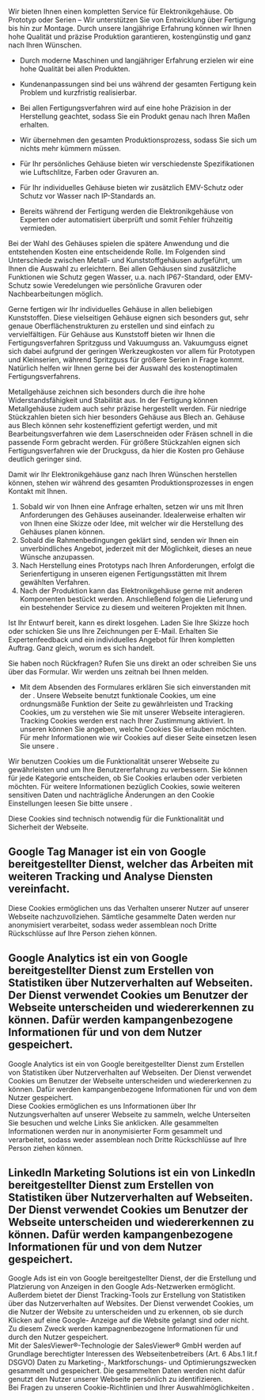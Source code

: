 Wir bieten Ihnen einen kompletten Service für Elektronikgehäuse. Ob Prototyp
oder Serien – Wir unterstützen Sie von Entwicklung über Fertigung bis hin zur
Montage. Durch unsere langjährige Erfahrung können wir Ihnen hohe Qualität und
präzise Produktion garantieren, kostengünstig und ganz nach Ihren Wünschen.

  * Durch moderne Maschinen und langjähriger Erfahrung erzielen wir eine hohe Qualität bei allen Produkten.
  * Kundenanpassungen sind bei uns während der gesamten Fertigung kein Problem und kurzfristig realisierbar.
  * Bei allen Fertigungsverfahren wird auf eine hohe Präzision in der Herstellung geachtet, sodass Sie ein Produkt genau nach Ihren Maßen erhalten.

  * Wir übernehmen den gesamten Produktionsprozess, sodass Sie sich um nichts mehr kümmern müssen.
  * Für Ihr persönliches Gehäuse bieten wir verschiedenste Spezifikationen wie Luftschlitze, Farben oder Gravuren an.
  * Für Ihr individuelles Gehäuse bieten wir zusätzlich EMV-Schutz oder Schutz vor Wasser nach IP-Standards an.
  * Bereits während der Fertigung werden die Elektronikgehäuse von Experten oder automatisiert überprüft und somit Fehler frühzeitig vermieden.

Bei der Wahl des Gehäuses spielen die spätere Anwendung und die entstehenden
Kosten eine entscheidende Rolle. Im Folgenden sind Unterschiede zwischen Metall-
und Kunststoffgehäusen aufgeführt, um Ihnen die Auswahl zu erleichtern. Bei
allen Gehäusen sind zusätzliche Funktionen wie Schutz gegen Wasser, u.a. nach
IP67-Standard, oder EMV-Schutz sowie Veredelungen wie persönliche Gravuren oder
Nachbearbeitungen möglich.

Gerne fertigen wir Ihr individuelles Gehäuse in allen beliebigen Kunststoffen.
Diese vielseitigen Gehäuse eignen sich besonders gut, sehr genaue
Oberflächenstrukturen zu erstellen und sind einfach zu vervielfältigen. Für
Gehäuse aus Kunststoff bieten wir Ihnen die Fertigungsverfahren Spritzguss und
Vakuumguss an. Vakuumguss eignet sich dabei aufgrund der geringen Werkzeugkosten
vor allem für Prototypen und Kleinserien, während Spritzguss für größere Serien
in Frage kommt. Natürlich helfen wir Ihnen gerne bei der Auswahl des
kostenoptimalen Fertigungsverfahrens.

Metallgehäuse zeichnen sich besonders durch die ihre hohe Widerstandsfähigkeit
und Stabilität aus. In der Fertigung können Metallgehäuse zudem auch sehr
präzise hergestellt werden. Für niedrige Stückzahlen bieten sich hier besonders
Gehäuse aus Blech an. Gehäuse aus Blech können sehr kosteneffizient gefertigt
werden, und mit Bearbeitungsverfahren wie dem Laserschneiden oder Fräsen schnell
in die passende Form gebracht werden. Für größere Stückzahlen eignen sich
Fertigungsverfahren wie der Druckguss, da hier die Kosten pro Gehäuse deutlich
geringer sind.

Damit wir Ihr Elektronikgehäuse ganz nach Ihren Wünschen herstellen können,
stehen wir während des gesamten Produktionsprozesses in engen Kontakt mit Ihnen.

  1. Sobald wir von Ihnen eine Anfrage erhalten, setzen wir uns mit Ihren Anforderungen des Gehäuses auseinander. Idealerweise erhalten wir von Ihnen eine Skizze oder Idee, mit welcher wir die Herstellung des Gehäuses planen können.
  2. Sobald die Rahmenbedingungen geklärt sind, senden wir Ihnen ein unverbindliches Angebot, jederzeit mit der Möglichkeit, dieses an neue Wünsche anzupassen.
  3. Nach Herstellung eines Prototyps nach Ihren Anforderungen, erfolgt die Serienfertigung in unseren eigenen Fertigungsstätten mit Ihrem gewählten Verfahren.
  4. Nach der Produktion kann das Elektronikgehäuse gerne mit anderen Komponenten bestückt werden. Anschließend folgen die Lieferung und ein bestehender Service zu diesem und weiteren Projekten mit Ihnen.

Ist Ihr Entwurf bereit, kann es direkt losgehen. Laden Sie Ihre Skizze hoch oder
schicken Sie uns Ihre Zeichnungen per E-Mail. Erhalten Sie Expertenfeedback und
ein individuelles Angebot für Ihren kompletten Auftrag. Ganz gleich, worum es
sich handelt.

Sie haben noch Rückfragen? Rufen Sie uns direkt an oder schreiben Sie uns über
das Formular. Wir werden uns zeitnah bei Ihnen melden.

* Mit dem Absenden des Formulares erklären Sie sich einverstanden mit der .
Unsere Webseite benutzt funktionale Cookies, um eine ordnungsmäße Funktion der
Seite zu gewährleisten und Tracking Cookies, um zu verstehen wie Sie mit unserer
Webseite interagieren. Tracking Cookies werden erst nach Ihrer Zustimmung
aktiviert. In unseren können Sie angeben, welche Cookies Sie erlauben möchten.
Für mehr Informationen wie wir Cookies auf dieser Seite einsetzen lesen Sie
unsere .

Wir benutzen Cookies um die Funktionalität unserer Webseite zu gewährleisten und
um Ihre Benutzererfahrung zu verbessern. Sie können für jede Kategorie
entscheiden, ob Sie Cookies erlauben oder verbieten möchten. Für weitere
Informationen bezüglich Cookies, sowie weiteren sensitiven Daten und
nachträgliche Änderungen an den Cookie Einstellungen leesen Sie bitte unsere .

Diese Cookies sind technisch notwendig für die Funktionalität und Sicherheit der
Webseite.

Google Tag Manager ist ein von Google bereitgestellter Dienst, welcher das
Arbeiten mit weiteren Tracking und Analyse Diensten vereinfacht.  
---  
Diese Cookies ermöglichen uns das Verhalten unserer Nutzer auf unserer Webseite
nachzuvollziehen. Sämtliche gesammelte Daten werden nur anonymisiert
verarbeitet, sodass weder assemblean noch Dritte Rückschlüsse auf Ihre Person
ziehen können.

Google Analytics ist ein von Google bereitgestellter Dienst zum Erstellen von
Statistiken über Nutzerverhalten auf Webseiten. Der Dienst verwendet Cookies um
Benutzer der Webseite unterscheiden und wiedererkennen zu können. Dafür werden
kampangenbezogene Informationen für und von dem Nutzer gespeichert.  
---  
Google Analytics ist ein von Google bereitgestellter Dienst zum Erstellen von
Statistiken über Nutzerverhalten auf Webseiten. Der Dienst verwendet Cookies um
Benutzer der Webseite unterscheiden und wiedererkennen zu können. Dafür werden
kampangenbezogene Informationen für und von dem Nutzer gespeichert.  
Diese Cookies ermöglichen es uns Informationen über Ihr Nutzungsverhalten auf
unserer Webseite zu sammeln, welche Unterseiten Sie besuchen und welche Links
Sie anklicken. Alle gesammelten Informationen werden nur in anonymisierter Form
gesammelt und verarbeitet, sodass weder assemblean noch Dritte Rückschlüsse auf
Ihre Person ziehen können.

LinkedIn Marketing Solutions ist ein von LinkedIn bereitgestellter Dienst zum
Erstellen von Statistiken über Nutzerverhalten auf Webseiten. Der Dienst
verwendet Cookies um Benutzer der Webseite unterscheiden und wiedererkennen zu
können. Dafür werden kampangenbezogene Informationen für und von dem Nutzer
gespeichert.  
---  
Google Ads ist ein von Google bereitgestellter Dienst, der die Erstellung und
Platzierung von Anzeigen in den Google Ads-Netzwerken ermöglicht. Außerdem
bietet der Dienst Tracking-Tools zur Erstellung von Statistiken über das
Nutzerverhalten auf Websites. Der Dienst verwendet Cookies, um die Nutzer der
Website zu unterscheiden und zu erkennen, ob sie durch Klicken auf eine Google-
Anzeige auf die Website gelangt sind oder nicht. Zu diesem Zweck werden
kampagnenbezogene Informationen für und durch den Nutzer gespeichert.  
Mit der SalesViewer®-Technologie der SalesViewer® GmbH werden auf Grundlage
berechtigter Interessen des Webseitenbetreibers (Art. 6 Abs.1 lit.f DSGVO) Daten
zu Marketing-, Marktforschungs- und Optimierungszwecken gesammelt und
gespeichert. Die gesammelten Daten werden nicht dafür genutzt den Nutzer unserer
Webseite persönlich zu identifizieren.  
Bei Fragen zu unseren Cookie-Richtlinien und Ihrer Auswahlmöglichkeiten .

